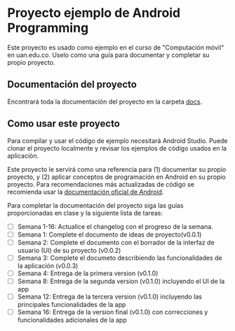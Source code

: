 # Proyecto ejemplo de Android Programming

Este proyecto es usado como ejemplo en el curso de "Computación móvil" en uan.edu.co. Uselo como una guía para documentar y completar su propio proyecto.

## Documentación del proyecto

Encontrará toda la documentación del proyecto en la carpeta [docs](docs).

## Como usar este proyecto

Para compilar y usar el código de ejemplo necesitará Android Studio. Puede clonar el proyecto localmente y revisar los ejemplos de código usados en la aplicación.

Este proyecto le servirá como una referencia para (1) documentar su propio proyecto, y (2) aplicar conceptos de programación en Android en su propio proyecto. Para recomendaciones más actualizadas de código se recomienda usar la [documentación oficial de Android](https://developer.android.com/docs).

Para completar la documentación del proyecto siga las guías proporcionadas en clase y la siguiente lista de tareas:

- [ ] Semana 1-16: Actualice el changelog con el progreso de la semana.
- [ ] Semana 1: Complete el documento de ideas de proyecto(v0.0.1)
- [ ] Semana 2: Complete el documento con el borrador de la interfaz de usuario (UI) de su proyecto (v0.0.2)
- [ ] Semana 3: Complete el documeto describiendo las funcionalidades de la aplicación (v0.0.3)
- [ ] Semana 4: Entrega de la primera version (v0.1.0)
- [ ] Semana 8: Entrega de la segunda version (v0.1.0) incluyendo el UI de la app
- [ ] Semana 12: Entrega de la tercera version (v0.1.0) incluyendo las principales funcionalidades de la app
- [ ] Semana 16: Entrega de la version final (v0.1.0) con correcciones y funcionalidades adicionales de la app
